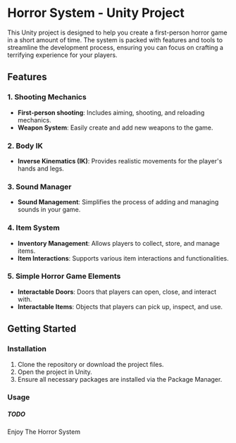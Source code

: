 <h1>Horror System - Unity Project</h1>

<p>This Unity project is designed to help you create a first-person horror game in a short amount of time. 
  The system is packed with features and tools to streamline the development process, 
  ensuring you can focus on crafting a terrifying experience for your players.</p>

<h2>Features</h2>

<h3>1. Shooting Mechanics</h3>
<ul>
    <li><strong>First-person shooting</strong>: Includes aiming, shooting, and reloading mechanics.</li>
    <li><strong>Weapon System</strong>: Easily create and add new weapons to the game.</li>
</ul>

<h3>2. Body IK</h3>
<ul>
    <li><strong>Inverse Kinematics (IK)</strong>: Provides realistic movements for the player's hands and legs.</li>
</ul>

<h3>3. Sound Manager</h3>
<ul>
    <li><strong>Sound Management</strong>: Simplifies the process of adding and managing sounds in your game.</li>
</ul>

<h3>4. Item System</h3>
<ul>
    <li><strong>Inventory Management</strong>: Allows players to collect, store, and manage items.</li>
    <li><strong>Item Interactions</strong>: Supports various item interactions and functionalities.</li>
</ul>

<h3>5. Simple Horror Game Elements</h3>
<ul>
    <li><strong>Interactable Doors</strong>: Doors that players can open, close, and interact with.</li>
    <li><strong>Interactable Items</strong>: Objects that players can pick up, inspect, and use.</li>
</ul>

<h2>Getting Started</h2>

<h3>Installation</h3>
<ol>
    <li>Clone the repository or download the project files.</li>
    <li>Open the project in Unity.</li>
    <li>Ensure all necessary packages are installed via the Package Manager.</li>
</ol>

<h3>Usage</h3>
<h5>TODO</h5>

<p>Enjoy The Horror System</p>
